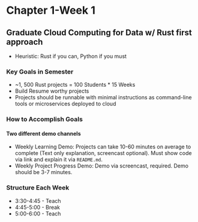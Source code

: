 # Chapter 1-Week 1

## Graduate Cloud Computing for Data w/ Rust first approach

* Heuristic:  Rust if you can, Python if you must

### Key Goals in Semester

* ~1, 500 Rust projects = 100 Students * 15 Weeks
* Build Resume worthy projects
* Projects should be runnable with minimal instructions as command-line tools or microservices deployed to cloud

### How to Accomplish Goals

#### Two different demo channels

* Weekly Learning Demo:  Projects can take 10-60 minutes on average to complete (Text only explanation, screencast optional).  Must show code via link and explain it via `README.md`.
* Weekly Project Progress Demo:  Demo via screencast, required.  Demo should be 3-7 minutes.

#### 


### Structure Each Week

* 3:30-4:45 - Teach
* 4:45-5:00 - Break
* 5:00-6:00 - Teach



